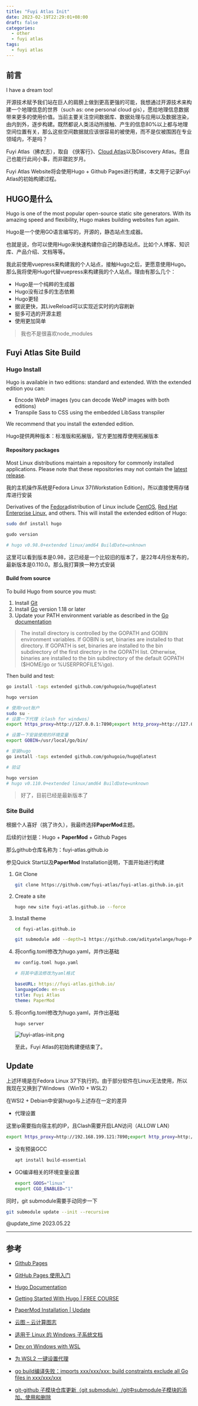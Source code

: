 ```yaml
---
title: "Fuyi Atlas Init"
date: 2023-02-19T22:29:01+08:00
draft: false
categories: 
  - other
  - fuyi atlas
tags: 
  - fuyi atlas
---
```


## 前言

I have a dream too!

开源技术赋予我们站在巨人的肩膀上做到更高更强的可能，我想通过开源技术来构建一个地理信息的世界（such as: one personal cloud gis），愿给地理信息数据带来更多的使用价值。当前主要关注空间数据库、数据处理与应用以及数据渲染，由内到外，逐步构建。既然都说人类活动所接触、产生的信息80%以上都与地理空间位置有关，那么这些空间数据就应该很容易的被使用，而不是仅被围困在专业领域内，不是吗？

Fuyi Atlas（拂衣志），取自 《侠客行》、[Cloud Atlas](https://cloud-atlas.readthedocs.io/zh_CN/latest/index.html)以及Discovery Atlas。愿自己也能行此间小事，而非蹉跎岁月。

Fuyi Atlas Website将会使用Hugo + Github Pages进行构建，本文用于记录Fuyi Atlas的初始构建过程。

## HUGO是什么

Hugo is one of the most popular open-source static site generators. With its amazing speed and flexibility, Hugo makes building websites fun again.

Hugo是一个使用GO语言编写的，开源的，静态站点生成器。

也就是说，你可以使用Hugo来快速构建你自己的静态站点。比如个人博客、知识库、产品介绍、文档等等。

我此前使用vuepress来构建我的个人站点，接触Hugo之后，更愿意使用Hugo。那么我将使用Hugo代替vuepress来构建我的个人站点。理由有那么几个：

- Hugo是一个纯粹的生成器
- Hugo没有过多的生态依赖
- Hugo更轻
- 据说更快，其LiveReload可以实现近实时的内容刷新
- 挺多可选的开源主题
- 使用更加简单

> 我也不是很喜欢node_modules

## Fuyi Atlas Site Build

### Hugo Install

Hugo is available in two editions: standard and extended. With the extended edition you can:

- Encode WebP images (you can decode WebP images with both editions)
- Transpile Sass to CSS using the embedded LibSass transpiler

We recommend that you install the extended edition.

Hugo提供两种版本：标准版和拓展版，官方更加推荐使用拓展版本

#### **Repository packages**

Most Linux distributions maintain a repository for commonly installed applications. Please note that these repositories may not contain the [latest release](https://github.com/gohugoio/hugo/releases/latest).

我的主机操作系统是Fedora Linux 37(Workstation Edition)，所以直接使用存储库进行安装

Derivatives of the [Fedora](https://getfedora.org/)distribution of Linux include [CentOS](https://www.centos.org/), [Red Hat Enterprise Linux](https://www.redhat.com/), and others. This will install the extended edition of Hugo:

```bash
sudo dnf install hugo

gudo version

# hugo v0.98.0+extended linux/amd64 BuildDate=unknown
```

这里可以看到版本是0.98，这已经是一个比较旧的版本了，是22年4月份发布的，最新版本是0.110.0。那么我打算换一种方式安装

#### **Build from source**

To build Hugo from source you must:

1. Install [Git](https://git-scm.com/book/en/v2/Getting-Started-Installing-Git)
2. Install [Go](https://go.dev/doc/install) version 1.18 or later
3. Update your PATH environment variable as described in the [Go documentation](https://go.dev/doc/code#Command)

> The install directory is controlled by the GOPATH and GOBIN environment variables. If GOBIN is set, binaries are installed to that directory. If GOPATH is set, binaries are installed to the bin 
subdirectory of the first directory in the GOPATH list. Otherwise, binaries are installed to the bin subdirectory of the default GOPATH ($HOME/go or %USERPROFILE%\go).
> 

Then build and test:

```bash
go install -tags extended github.com/gohugoio/hugo@latest

hugo version
```

```bash
# 使用root账户
sudo su -
# 设置一下代理（clash for windwos）
export https_proxy=http://127.0.0.1:7890;export http_proxy=http://127.0.0.1:7890;export all_proxy=socks5://127.0.0.1:7890

# 设置一下安装使用的环境变量
export GOBIN=/usr/local/go/bin/

# 安装hugo
go install -tags extended github.com/gohugoio/hugo@latest

# 验证

hugo version
# hugo v0.110.0+extended linux/amd64 BuildDate=unknown
```

> 好了，目前已经是最新版本了

### Site Build

根据个人喜好（挑了许久），我最终选择**PaperMod**主题。

后续的计划是：Hugo + **PaperMod** + Github Pages

那么github仓库名称为：fuyi-atlas.github.io

参见Quick Start以及**PaperMod** Installation说明，下面开始进行构建

1. Git Clone
    
    ```bash
    git clone https://github.com/fuyi-atlas/fuyi-atlas.github.io.git
    ```
    
2. Create a site
    
    ```bash
    hugo new site fuyi-atlas.github.io --force
    ```
    
3. Install theme
    
    ```bash
    cd fuyi-atlas.github.io
    
    git submodule add --depth=1 https://github.com/adityatelange/hugo-PaperMod.git themes/PaperMod
    ```
    
4. 将config.toml修改为hugo.yaml，并作出基础
    
    ```bash
    mv config.toml hugo.yaml
    
    # 将其中语法修改为yaml格式
    ```
    
    ```yaml
    baseURL: https://fuyi-atlas.github.io/
    languageCode: en-us
    title: Fuyi Atlas
    theme: PaperMod
    ```

5. 将config.toml修改为hugo.yaml，并作出基础

    ```bash
    hugo server
    ```
    ![fuyi-atlas-init.png](https://img.zhoujian.site/knowledge-base/other/fuyi-atlas-init.png)

    至此，Fuyi Atlas的初始构建便结束了。

## Update

上述环境是在Fedora Linux 37下执行的。由于部分软件在Linux无法使用，所以我现在又换到了Windows（Win10 + WSL2）

在WSl2 + Debian中安装hugo与上述存在一定的差异

- 代理设置

这里ip需要指向宿主机的IP，且Clash需要开启LAN访问（ALLOW LAN）

```bash
export https_proxy=http://192.168.199.121:7890;export http_proxy=http://192.168.199.121:7890;export all_proxy=socks5://192.168.199.121:7890
```

- 没有预装GCC
    
    ```bash
    apt install build-essential
    ```
    
- GO编译相关的环境变量设置
    
    ```bash
    export GOOS="linux"
    export CGO_ENABLED="1"
    ```
    

同时，git submodule需要手动同步一下

```bash
git submodule update --init --recursive
```

@update_time    2023.05.22

---

## 参考

- [Github Pages](https://pages.github.com/)
- [GitHub Pages 使用入门](https://docs.github.com/zh/pages/getting-started-with-github-pages)
- [Hugo Documentation](https://gohugo.io/documentation/)
- [Getting Started With Hugo | FREE COURSE](https://www.youtube.com/watch?v=hjD9jTi_DQ4&list=PLeiDFxcsdhUrzkK5Jg9IZyiTsIMvXxKZP&index=2)
- [PaperMod Installation | Update](https://adityatelange.github.io/hugo-PaperMod/posts/papermod/papermod-installation/)
- [云图 – 云计算图志](https://cloud-atlas.readthedocs.io/zh_CN/latest/)

- [适用于 Linux 的 Windows 子系统文档](https://learn.microsoft.com/zh-cn/windows/wsl/)
- [Dev on Windows with WSL](https://dowww.spencerwoo.com/)
- [为 WSL2 一键设置代理](https://zhuanlan.zhihu.com/p/153124468)
- [go build编译失败：imports xxx/xxx/xxx: build constraints exclude all Go files in xxx/xxx/xxx](https://blog.csdn.net/weixin_42845682/article/details/124568715)
- [git-github 子模块仓库更新（git submodule）/git中submodule子模块的添加、使用和删除](https://blog.csdn.net/inthat/article/details/108416238)
